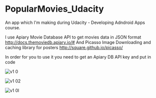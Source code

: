 # PopularMovies_Udacity

An app which I'm making during Udacity - Developing Adndroid Apps course.

I use Apiary Movie Database API to get movies data in JSON format http://docs.themoviedb.apiary.io/#
And Picasso Image Downloading and caching library for posters http://square.github.io/picasso/

In order for you to use it you need to get an Apiary DB API key and put  in code

![v1 0](https://cloud.githubusercontent.com/assets/13784275/11762100/05f46c26-a0dc-11e5-852a-60c1c28634b0.png)

![v1 02](https://cloud.githubusercontent.com/assets/13784275/11762110/4a2d2680-a0dc-11e5-924f-130f7170578c.png)

![v1 0l](https://cloud.githubusercontent.com/assets/13784275/11762132/af5e7990-a0dd-11e5-85f6-a42d0e10a740.png)

